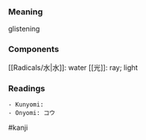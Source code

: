 ### Meaning

glistening

### Components

[[Radicals/水|水]]: water [[光]]: ray; light

### Readings

```
- Kunyomi: 
- Onyomi: コウ
```

#kanji